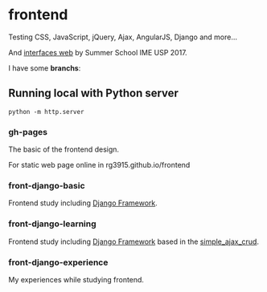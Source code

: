 # frontend

Testing CSS, JavaScript, jQuery, Ajax, AngularJS, Django and more...

And [interfaces web][2] by Summer School IME USP 2017.

I have some **branchs**:

## Running local with Python server

```
python -m http.server
```

### gh-pages

The basic of the frontend design.

For static web page online in rg3915.github.io/frontend


### front-django-basic

Frontend study including [Django Framework][0].


### front-django-learning

Frontend study including [Django Framework][0] based in the [simple_ajax_crud][1].


### front-django-experience

My experiences while studying frontend.



[0]: https://www.djangoproject.com/
[1]: https://github.com/olivx/simple_ajax_crud
[2]: https://github.com/rg3915/frontend/tree/master/interfaces_web